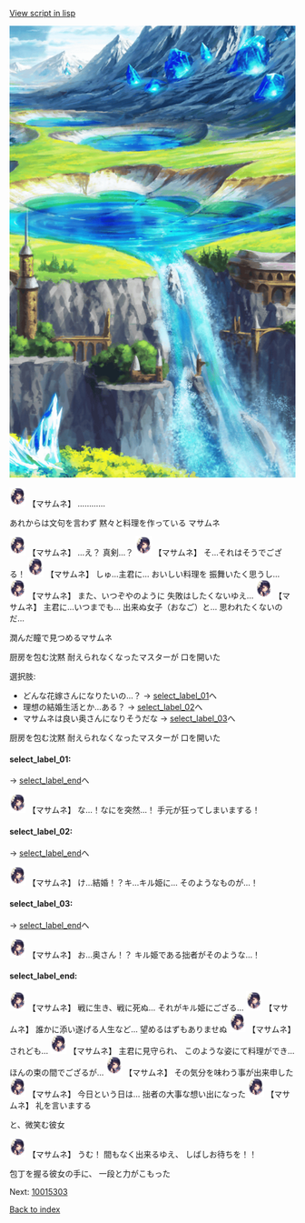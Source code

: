 [View script in lisp](../scripts/10015302.txt)

![highland.png](../images/backgrounds/highland.png)

<img src="../images/units/100151.png" alt="100151.png" height="34"/>
【マサムネ】
…………

あれからは文句を言わず
黙々と料理を作っている
マサムネ

<img src="../images/units/100151.png" alt="100151.png" height="34"/>
【マサムネ】
…え？
真剣…？

<img src="../images/units/100151.png" alt="100151.png" height="34"/>
【マサムネ】
そ…それはそうでござる！

<img src="../images/units/100151.png" alt="100151.png" height="34"/>
【マサムネ】
しゅ…主君に…
おいしい料理を
振舞いたく思うし…

<img src="../images/units/100151.png" alt="100151.png" height="34"/>
【マサムネ】
また、いつぞやのように
失敗はしたくないゆえ…

<img src="../images/units/100151.png" alt="100151.png" height="34"/>
【マサムネ】
主君に…いつまでも…
出来ぬ女子（おなご）と…
思われたくないのだ…

潤んだ瞳で見つめるマサムネ

厨房を包む沈黙
耐えられなくなったマスターが
口を開いた

選択肢:
- どんな花嫁さんになりたいの…？ → [select_label_01](#select_label_01)へ
- 理想の結婚生活とか…ある？ → [select_label_02](#select_label_02)へ
- マサムネは良い奥さんになりそうだな → [select_label_03](#select_label_03)へ

厨房を包む沈黙
耐えられなくなったマスターが
口を開いた

#### select_label_01:
 → [select_label_end](#select_label_end)へ

<img src="../images/units/100151.png" alt="100151.png" height="34"/>
【マサムネ】
な…！なにを突然…！
手元が狂ってしまいまする！

#### select_label_02:
 → [select_label_end](#select_label_end)へ

<img src="../images/units/100151.png" alt="100151.png" height="34"/>
【マサムネ】
け…結婚！？キ…キル姫に…
そのようなものが…！

#### select_label_03:
 → [select_label_end](#select_label_end)へ

<img src="../images/units/100151.png" alt="100151.png" height="34"/>
【マサムネ】
お…奥さん！？
キル姫である拙者がそのような…！

#### select_label_end:

<img src="../images/units/100151.png" alt="100151.png" height="34"/>
【マサムネ】
戦に生き、戦に死ぬ…
それがキル姫にござる…

<img src="../images/units/100151.png" alt="100151.png" height="34"/>
【マサムネ】
誰かに添い遂げる人生など…
望めるはずもありませぬ

<img src="../images/units/100151.png" alt="100151.png" height="34"/>
【マサムネ】
されども…

<img src="../images/units/100151.png" alt="100151.png" height="34"/>
【マサムネ】
主君に見守られ、
このような姿にて料理ができ…
ほんの束の間でござるが…

<img src="../images/units/100151.png" alt="100151.png" height="34"/>
【マサムネ】
その気分を味わう事が出来申した

<img src="../images/units/100151.png" alt="100151.png" height="34"/>
【マサムネ】
今日という日は…
拙者の大事な想い出になった

<img src="../images/units/100151.png" alt="100151.png" height="34"/>
【マサムネ】
礼を言いまする

と、微笑む彼女

<img src="../images/units/100151.png" alt="100151.png" height="34"/>
【マサムネ】
うむ！
間もなく出来るゆえ、
しばしお待ちを！！

包丁を握る彼女の手に、
一段と力がこもった

Next: [10015303](10015303.md)

[Back to index](index.md)
